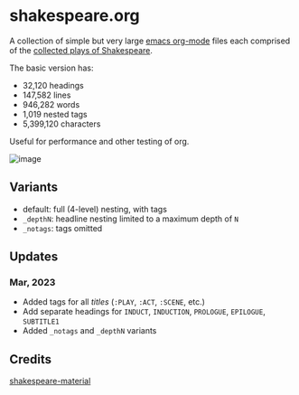 # shakespeare.org
A collection of simple but very large [emacs org-mode](https://orgmode.org) files each comprised of the [collected plays of Shakespeare](./shakespeare.org).

The basic version has:
  - 32,120 headings
  - 147,582 lines
  - 946,282 words
  - 1,019 nested tags
  - 5,399,120 characters

Useful for performance and other testing of org.

![image](https://user-images.githubusercontent.com/93749/225081452-f96fc8ae-d03a-4d18-9cbf-0fef4b8ca698.png)

## Variants

- default: full (4-level) nesting, with tags
- `_depthN`: headline nesting limited to a maximum depth of `N`
- `_notags`: tags omitted

## Updates

### **Mar, 2023**

- Added tags for all _titles_ (`:PLAY`, `:ACT`, `:SCENE`, etc.)
- Add separate headings for `INDUCT`, `INDUCTION`, `PROLOGUE`, `EPILOGUE`, `SUBTITLE1`
- Added `_notags` and `_depthN` variants

## Credits

[shakespeare-material](https://github.com/okfn/shakespeare-material)

